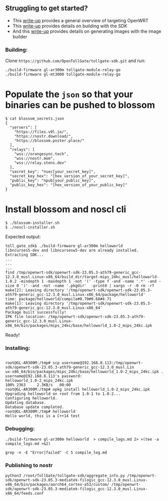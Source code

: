 
## Struggling to get started?

* This [write-up](https://njump.me/nevent1qqsrkfkdwy8q693vtrs789t7gf0vt86avkp7ufcmn5j0rhuvpr35zsqprfmhxue69uhhgmmvd33x7mm5dqh8xar9deejuer9wchsyg9nugltwgmmxedv4xwf628swz33f4s6sdl8h58uhv8s89xae7mzrqpsgqqqqqqsy3ukmv) provides a general overview of targeting OpenWRT
* This [write-up](https://njump.me/nevent1qqs2yfg6yuzkfd8ymry2hqt9a8vzf86zsuwh4phkmumdfk5kpke95jsppemhxue69uhkummn9ekx7mp0qgst8c37ku3hkdj6e2vun550qu9rzntp4qm700g0ewc0qw2dmnakyxqrqsqqqqqpxv8pu3) provides details on building with the SDK
* And this [write-up](https://njump.me/nevent1qqsge5zzeya9e0v5pftg2durq5htc6cpd93d3qs7tezcfadsme0ckcqppemhxue69uhkummn9ekx7mp0qgst8c37ku3hkdj6e2vun550qu9rzntp4qm700g0ewc0qw2dmnakyxqrqsqqqqqppkccyz) provides details on generating images with the image builder


### Building:

Clone `https://github.com/OpenTollGate/tollgate-sdk.git` and run:

```
./build-firmware gl-ar300m tollgate-module-relay-go
./build-firmware gl-mt3000 tollgate-module-relay-go

```

# Populate the `json` so that your binaries can be pushed to blossom
```
$ cat blossom_secrets.json 
{
  "servers": [
    "https://files.v0l.io/",
    "https://nostr.download/",
    "https://blossom.poster.place/"
  ],
  "relays": [
    "wss://orangesync.tech",
    "wss://nostr.mom",
    "wss://relay.stens.dev"
  ],
  "secret_key": "nsec[your_secret_key]",
  "secret_key_hex": "[hex_version_of_your_secret_key]",
  "public_key": "npub[your_public_key]",
  "public_key_hex": "[hex_version_of_your_public_key]"
}
```

# Install blossom and noscl cli
```
$ ./blossom-installer.sh 
$ ./noscl-installer.sh 

```


Expected output:
```
toll_gate_sdk$ ./build-firmware gl-ar300m helloworld
libncurses5-dev and libncursesw5-dev are already installed.
Extracting SDK...
...
...
...
find /tmp/openwrt-sdk/openwrt-sdk-23.05.3-ath79-generic_gcc-12.3.0_musl.Linux-x86_64/build_dir/target-mips_24kc_musl/helloworld-1.0.2 -mindepth 1 -maxdepth 1 -not '(' -type f -and -name '.*' -and -size 0 ')' -and -not -name '.pkgdir'  -print0 | xargs -r -0 rm -rf
make[2]: Leaving directory '/tmp/openwrt-sdk/openwrt-sdk-23.05.3-ath79-generic_gcc-12.3.0_musl.Linux-x86_64/package/helloworld'
time: package/helloworld/compile#0.70#0.68#4.71
make[1]: Leaving directory '/tmp/openwrt-sdk/openwrt-sdk-23.05.3-ath79-generic_gcc-12.3.0_musl.Linux-x86_64'
Package built successfully!
IPK file location: /tmp/openwrt-sdk/openwrt-sdk-23.05.3-ath79-generic_gcc-12.3.0_musl.Linux-x86_64/bin/packages/mips_24kc/base/helloworld_1.0-2_mips_24kc.ipk

```

Ready!


### Installing:

```

root@GL-AR300M:/tmp# scp username@192.168.8.113:/tmp/openwrt-sdk/openwrt-sdk-23.05.3-ath79-generic_gcc-12.3.0_musl.Lin
ux-x86_64/bin/packages/mips_24kc/base/helloworld_1.0-2_mips_24kc.ipk .
username@192.168.8.113's password: 
helloworld_1.0-2_mips_24kc.ipk                                                      100% 2363     2.3KB/s   00:00    
root@GL-AR300M:/tmp# opkg install helloworld_1.0-2_mips_24kc.ipk 
Upgrading helloworld on root from 1.0-1 to 1.0-2...
Configuring helloworld.
Updating database.
Database update completed.
root@GL-AR300M:/tmp# helloworld 
Hello world, this is a C++14 test

```

### Debugging:

```
./build-firmware gl-ar300m helloworld  > compile_logs.md 2> >(tee -a compile_logs.md >&2)

grep -n -E "Error|failed" -C 5 compile_log.md

```

### Publishing to nostr
```
python3 /root/TollGate/tollgate-sdk/aggregate_info.py /tmp/openwrt-sdk/openwrt-sdk-23.05.3-mediatek-filogic_gcc-12.3.0_musl.Linux-x86_64/bin/packages/aarch64_cortex-a53/custom/ /tmp/openwrt-sdk/openwrt-sdk-23.05.3-mediatek-filogic_gcc-12.3.0_musl.Linux-x86_64/feeds.conf
```

